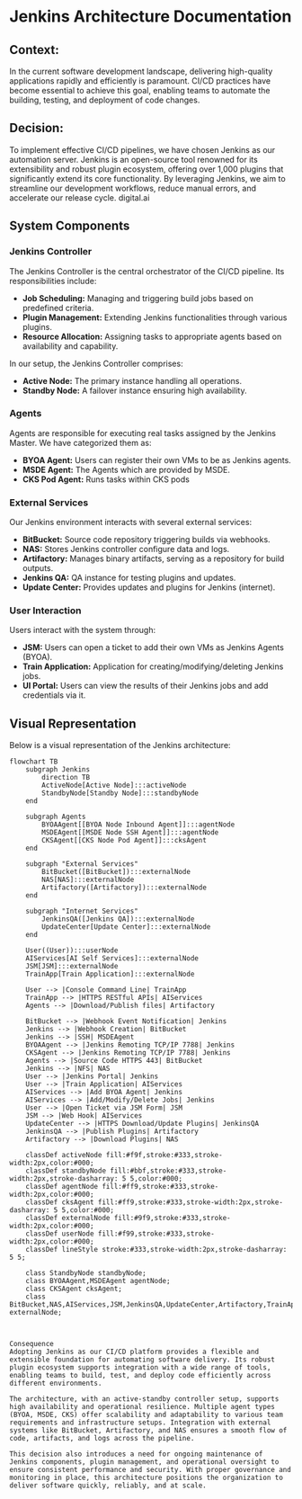 # Jenkins Architecture Documentation

## Context:

In the current software development landscape, delivering high-quality applications rapidly and efficiently is paramount. CI/CD practices have become essential to achieve this goal, enabling teams to automate the building, testing, and deployment of code changes.​
## Decision:

To implement effective CI/CD pipelines, we have chosen Jenkins as our automation server. Jenkins is an open-source tool renowned for its extensibility and robust plugin ecosystem, offering over 1,000 plugins that significantly extend its core functionality. By leveraging Jenkins, we aim to streamline our development workflows, reduce manual errors, and accelerate our release cycle.​
digital.ai

## System Components

### Jenkins Controller

The Jenkins Controller is the central orchestrator of the CI/CD pipeline. Its responsibilities include:

- **Job Scheduling:** Managing and triggering build jobs based on predefined criteria.
- **Plugin Management:** Extending Jenkins functionalities through various plugins.
- **Resource Allocation:** Assigning tasks to appropriate agents based on availability and capability.

In our setup, the Jenkins Controller comprises:

- **Active Node:** The primary instance handling all operations.
- **Standby Node:** A failover instance ensuring high availability.

### Agents

Agents are responsible for executing real tasks assigned by the Jenkins Master. We have categorized them as:

- **BYOA Agent:** Users can register their own VMs to be as Jenkins agents.
- **MSDE Agent:** The Agents which are provided by MSDE.
- **CKS Pod Agent:** Runs tasks within CKS pods

### External Services

Our Jenkins environment interacts with several external services:

- **BitBucket:** Source code repository triggering builds via webhooks.
- **NAS:** Stores Jenkins controller configure data and logs.
- **Artifactory:** Manages binary artifacts, serving as a repository for build outputs.
- **Jenkins QA:** QA instance for testing plugins and updates.
- **Update Center:** Provides updates and plugins for Jenkins (internet).

### User Interaction

Users interact with the system through:

- **JSM:** Users can open a ticket to add their own VMs as Jenkins Agents (BYOA).
- **Train Application:** Application for creating/modifying/deleting Jenkins jobs.
- **UI Portal:** Users can view the results of their Jenkins jobs and add credentials via it.
## Visual Representation

Below is a visual representation of the Jenkins architecture:

```mermaid
flowchart TB
    subgraph Jenkins
        direction TB
        ActiveNode[Active Node]:::activeNode 
        StandbyNode[Standby Node]:::standbyNode
    end

    subgraph Agents
        BYOAAgent[[BYOA Node Inbound Agent]]:::agentNode
        MSDEAgent[[MSDE Node SSH Agent]]:::agentNode
        CKSAgent[[CKS Node Pod Agent]]:::cksAgent
    end

    subgraph "External Services"
        BitBucket([BitBucket]):::externalNode
        NAS[NAS]:::externalNode
        Artifactory([Artifactory]):::externalNode
    end

    subgraph "Internet Services"
        JenkinsQA([Jenkins QA]):::externalNode
        UpdateCenter[Update Center]:::externalNode
    end

    User((User)):::userNode
    AIServices[AI Self Services]:::externalNode
    JSM[JSM]:::externalNode
    TrainApp[Train Application]:::externalNode

    User --> |Console Command Line| TrainApp
    TrainApp --> |HTTPS RESTful APIs| AIServices
    Agents --> |Download/Publish files| Artifactory

    BitBucket --> |Webhook Event Notification| Jenkins
    Jenkins --> |Webhook Creation| BitBucket
    Jenkins --> |SSH| MSDEAgent
    BYOAAgent --> |Jenkins Remoting TCP/IP 7788| Jenkins
    CKSAgent --> |Jenkins Remoting TCP/IP 7788| Jenkins
    Agents --> |Source Code HTTPS 443| BitBucket
    Jenkins --> |NFS| NAS
    User --> |Jenkins Portal| Jenkins
    User --> |Train Application| AIServices
    AIServices --> |Add BYOA Agent| Jenkins
    AIServices --> |Add/Modify/Delete Jobs| Jenkins
    User --> |Open Ticket via JSM Form| JSM
    JSM --> |Web Hook| AIServices
    UpdateCenter --> |HTTPS Download/Update Plugins| JenkinsQA
    JenkinsQA --> |Publish Plugins| Artifactory
    Artifactory --> |Download Plugins| NAS

    classDef activeNode fill:#f9f,stroke:#333,stroke-width:2px,color:#000;
    classDef standbyNode fill:#bbf,stroke:#333,stroke-width:2px,stroke-dasharray: 5 5,color:#000;
    classDef agentNode fill:#ff9,stroke:#333,stroke-width:2px,color:#000;
    classDef cksAgent fill:#ff9,stroke:#333,stroke-width:2px,stroke-dasharray: 5 5,color:#000;
    classDef externalNode fill:#9f9,stroke:#333,stroke-width:2px,color:#000;
    classDef userNode fill:#f99,stroke:#333,stroke-width:2px,color:#000;
    classDef lineStyle stroke:#333,stroke-width:2px,stroke-dasharray: 5 5;

    class StandbyNode standbyNode;
    class BYOAAgent,MSDEAgent agentNode;
    class CKSAgent cksAgent;
    class BitBucket,NAS,AIServices,JSM,JenkinsQA,UpdateCenter,Artifactory,TrainApp externalNode;



Consequence
Adopting Jenkins as our CI/CD platform provides a flexible and extensible foundation for automating software delivery. Its robust plugin ecosystem supports integration with a wide range of tools, enabling teams to build, test, and deploy code efficiently across different environments.

The architecture, with an active-standby controller setup, supports high availability and operational resilience. Multiple agent types (BYOA, MSDE, CKS) offer scalability and adaptability to various team requirements and infrastructure setups. Integration with external systems like BitBucket, Artifactory, and NAS ensures a smooth flow of code, artifacts, and logs across the pipeline.

This decision also introduces a need for ongoing maintenance of Jenkins components, plugin management, and operational oversight to ensure consistent performance and security. With proper governance and monitoring in place, this architecture positions the organization to deliver software quickly, reliably, and at scale.


 
